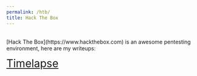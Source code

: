 ```yaml
---
permalink: /htb/
title: Hack The Box
---
```


<br>
[Hack The Box](https://www.hackthebox.com) is an awesome pentesting environment, here are my writeups:

<span style="font-size:2em;">   [Timelapse](/htb/timelapse)   </span>
